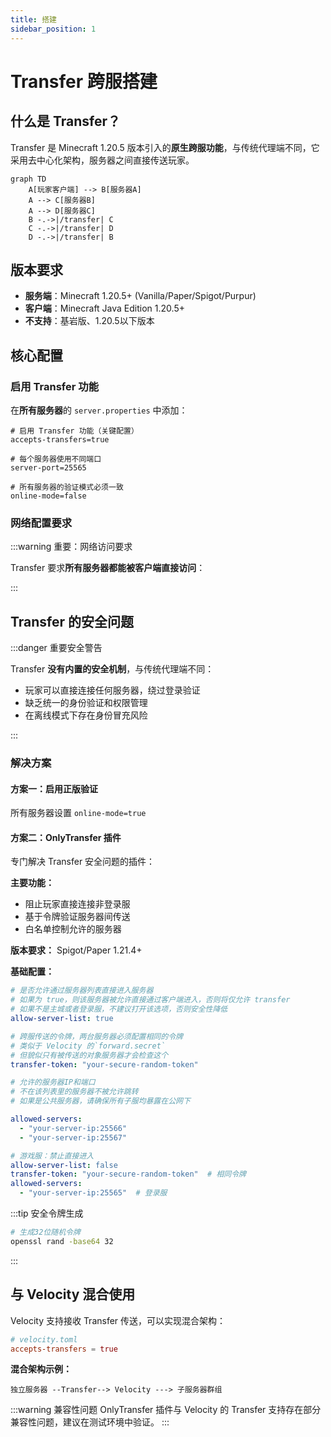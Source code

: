 ```yaml
---
title: 搭建
sidebar_position: 1
---
```


# Transfer 跨服搭建

## 什么是 Transfer？

Transfer 是 Minecraft 1.20.5 版本引入的**原生跨服功能**，与传统代理端不同，它采用去中心化架构，服务器之间直接传送玩家。

```mermaid
graph TD
    A[玩家客户端] --> B[服务器A]
    A --> C[服务器B]
    A --> D[服务器C]
    B -.->|/transfer| C
    C -.->|/transfer| D
    D -.->|/transfer| B
```

## 版本要求

- **服务端**：Minecraft 1.20.5+ (Vanilla/Paper/Spigot/Purpur)
- **客户端**：Minecraft Java Edition 1.20.5+
- **不支持**：基岩版、1.20.5以下版本

## 核心配置

### 启用 Transfer 功能

在**所有服务器**的 `server.properties` 中添加：

```properties
# 启用 Transfer 功能（关键配置）
accepts-transfers=true

# 每个服务器使用不同端口
server-port=25565

# 所有服务器的验证模式必须一致
online-mode=false
```

### 网络配置要求

:::warning 重要：网络访问要求

Transfer 要求**所有服务器都能被客户端直接访问**：

:::

## Transfer 的安全问题

:::danger 重要安全警告

Transfer **没有内置的安全机制**，与传统代理端不同：
- 玩家可以直接连接任何服务器，绕过登录验证
- 缺乏统一的身份验证和权限管理
- 在离线模式下存在身份冒充风险

:::

### 解决方案

#### 方案一：启用正版验证

所有服务器设置 `online-mode=true`

#### 方案二：OnlyTransfer 插件
专门解决 Transfer 安全问题的插件：

**主要功能：**
- 阻止玩家直接连接非登录服
- 基于令牌验证服务器间传送
- 白名单控制允许的服务器

**版本要求：** Spigot/Paper 1.21.4+

**基础配置：**
```yaml
# 是否允许通过服务器列表直接进入服务器
# 如果为 true，则该服务器被允许直接通过客户端进入，否则将仅允许 transfer
# 如果不是主城或者登录服，不建议打开该选项，否则安全性降低
allow-server-list: true

# 跨服传送的令牌，两台服务器必须配置相同的令牌
# 类似于 Velocity 的`forward.secret`
# 但貌似只有被传送的对象服务器才会检查这个
transfer-token: "your-secure-random-token"

# 允许的服务器IP和端口
# 不在该列表里的服务器不被允许跳转
# 如果是公共服务器，请确保所有子服均暴露在公网下

allowed-servers:
  - "your-server-ip:25566"
  - "your-server-ip:25567"

# 游戏服：禁止直接进入
allow-server-list: false
transfer-token: "your-secure-random-token"  # 相同令牌
allowed-servers:
  - "your-server-ip:25565"  # 登录服
```

:::tip 安全令牌生成
```bash
# 生成32位随机令牌
openssl rand -base64 32
```
:::

## 与 Velocity 混合使用

Velocity 支持接收 Transfer 传送，可以实现混合架构：

```toml
# velocity.toml
accepts-transfers = true
```

**混合架构示例：**
```text
独立服务器 --Transfer--> Velocity ---> 子服务器群组
```

:::warning 兼容性问题
OnlyTransfer 插件与 Velocity 的 Transfer 支持存在部分兼容性问题，建议在测试环境中验证。
:::

